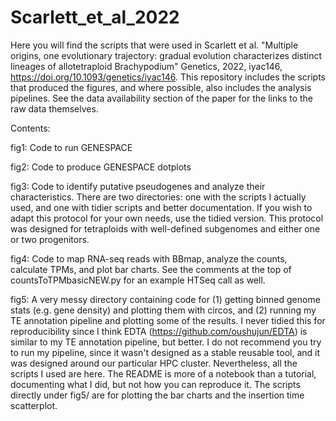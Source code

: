 # Scarlett_et_al_2022
Here you will find the scripts that were used in Scarlett et al. "Multiple origins, one evolutionary trajectory: gradual evolution characterizes distinct lineages of allotetraploid Brachypodium" Genetics, 2022, iyac146, https://doi.org/10.1093/genetics/iyac146. This repository includes the scripts that produced the figures, and where possible, also includes the analysis pipelines. See the data availability section of the paper for the links to the raw data themselves.

Contents:

fig1: Code to run GENESPACE

fig2: Code to produce GENESPACE dotplots

fig3: Code to identify putative pseudogenes and analyze their characteristics. There are two directories: one with the scripts I actually used, and one with tidier scripts and better documentation. If you wish to adapt this protocol for your own needs, use the tidied version. This protocol was designed for tetraploids with well-defined subgenomes and either one or two progenitors.

fig4: Code to map RNA-seq reads with BBmap, analyze the counts, calculate TPMs, and plot bar charts. See the comments at the top of countsToTPMbasicNEW.py for an example HTSeq call as well. 

fig5: A very messy directory containing code for (1) getting binned genome stats (e.g. gene density) and plotting them with circos, and (2) running my TE annotation pipeline and plotting some of the results. I never tidied this for reproducibility since I think EDTA (https://github.com/oushujun/EDTA) is similar to my TE annotation pipeline, but better. I do not recommend you try to run my pipeline, since it wasn't designed as a stable reusable tool, and it was designed around our particular HPC cluster. Nevertheless, all the scripts I used are here. The README is more of a notebook than a tutorial, documenting what I did, but not how you can reproduce it. The scripts directly under fig5/ are for plotting the bar charts and the insertion time scatterplot. 

